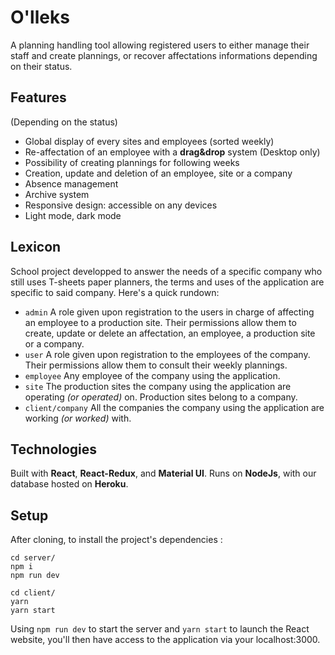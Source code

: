 # O'lleks

A planning handling tool allowing registered users to either manage their staff and create plannings, or recover affectations informations depending on their status.
<!-- Un outil de gestion de planning permettant à des utilisateurs enregistrés de gérer leurs effectifs et de créer des plannings, ou de récupérer des affectations selon leur statut. -->

## Features

(Depending on the status)

- Global display of every sites and employees (sorted weekly)
- Re-affectation of an employee with a **drag&drop** system (Desktop only)
- Possibility of creating plannings for following weeks
- Creation, update and deletion of an employee, site or a company
- Absence management
- Archive system
- Responsive design: accessible on any devices
- Light mode, dark mode

<!-- (Selon le statut)

- Vision globale de tous les sites et de tous les employés (à la semaine)
- Affectation d'un employé avec un système de **drag&drop** (sur bureau)
- Possibilité dé créer des plannings pour les semaines suivantes
- Création, modifications et suppression d'un employé, d'un site ou d'un client
- Gestion des absences
- Système d'archive
- Design responsive, accessible sur tous les supports
- Mode clair, mode sombre -->

## Lexicon

School project developped to answer the needs of a specific company who still uses T-sheets paper planners, the terms and uses of the application are specific to said company. Here's a quick rundown:

- ```admin``` A role given upon registration to the users in charge of affecting an employee to a production site. Their permissions allow them to create, update or delete an affectation, an employee, a production site or a company.
- ```user``` A role given upon registration to the employees of the company. Their permissions allow them to consult their weekly plannings.
- ```employee``` Any employee of the company using the application.
- ```site``` The production sites the company using the application are operating *(or operated)* on. Production sites belong to a company.
- ```client/company``` All the companies the company using the application are working *(or worked)* with.

<!-- Un projet d'étude développé pour répondre aux besoins spécifiques d'une entreprise particulière, qui utilise à ce jour toujours un système de planning en fiche en T, les termes et l'utilisation utilisés pour l'application sont spécifiques à la dite entreprise. Voici un rapide lexique :

- ```admin``` Un rôle attribué à l'enregistrement à l'utilisateur en charge d'affecter un employé à un site de production. Leurs permissions leurs permettent de créer, modifier et supprimer une affectation, un employé, un site ou une entreprise.
- ```user``` Un rôle attribué à l'enregistrement à un employé de l'entreprise. Leurs permissions leurs permettent de consulter leur planning hebdomadaire.
- ```employee``` Tous les employés de l'entreprise utilisant l'application.
- ```site``` Tous les sites de production sur lesquels l'entreprise utilisant l'application opère *(ou a opéré)*. Un site appartient à une entreprise.
- ```client/company``` Toutes les entreprises avec lesquelles l'entreprise utilisant l'application travaille *(ou a travaillé)*. -->

## Technologies

Built with **React**, **React-Redux**, and **Material UI**. Runs on **NodeJs**, with our database hosted on **Heroku**.

<!-- Construit avec **React**, **React-Redux** et **Material UI**. Tourne sur **NodeJs**, avec notre base de données hébergée sur **Heroku**. -->

## Setup

After cloning, to install the project's dependencies :

```nodejs
cd server/
npm i
npm run dev

cd client/
yarn
yarn start
```

Using ```npm run dev``` to start the server and ```yarn start``` to launch the React website, you'll then have access to the application via your localhost:3000.

<!-- Après le clone, pour installer les dépendances du projet :

```nodejs
cd server/
npm i
npm run start

cd client/
yarn
yarn start
```

Utilisez ```npm run dev``` pour lancer le serveur et ```yarn start``` pour lancer l'application React, vous aurez ensuite accès au site via votre localhost:3000. -->
